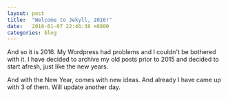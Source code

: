 ```yaml
---
layout: post
title:  "Welcome to Jekyll, 2016!"
date:   2016-01-07 22:46:38 +0800
categories: blog
---
```

And so it is 2016. My Wordpress had problems and I couldn't be bothered with it. I have decided to archive my old posts prior to 2015 and decided to start afresh, just like the new years.

And with the New Year, comes with new ideas. And already I have came up with 3 of them. Will update another day.
